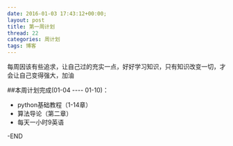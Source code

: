 ```yaml
---
date: 2016-01-03 17:43:12+00:00;
layout: post
title: 第一周计划
thread: 22
categories: 周计划
tags: 博客
---
```


每周因该有些追求，让自己过的充实一点，好好学习知识，只有知识改变一切，才会让自己变得强大，加油

##本周计划完成(01-04 ---- 01-10)：

- python基础教程（1-14章）
- 算法导论（第二章）
- 每天一小时9英语

-END

